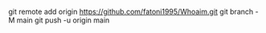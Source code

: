 git remote add origin https://github.com/fatoni1995/Whoaim.git
git branch -M main
git push -u origin main